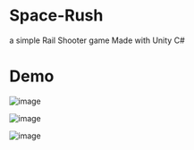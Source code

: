 # Space-Rush
a simple Rail Shooter game Made with Unity C#
# Demo
![image](https://user-images.githubusercontent.com/44725090/59965528-c7c2ef00-950f-11e9-97c0-dcafe26c12b6.png)

![image](https://user-images.githubusercontent.com/44725090/59965572-3dc75600-9510-11e9-8ae1-15379b2bc72b.png)

![image](https://user-images.githubusercontent.com/44725090/59965556-16708900-9510-11e9-8922-ac0f1c289d8b.png)
